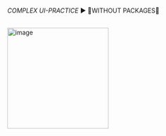 <br>*COMPLEX UI-PRACTICE* ▶   🏀WITHOUT PACKAGES🏀</br>

<br><img width="230" alt="image" src="https://user-images.githubusercontent.com/73766765/147897813-f1ddc109-d1d7-4fb5-81e5-0b2711134d3d.jpg"></br>

 
